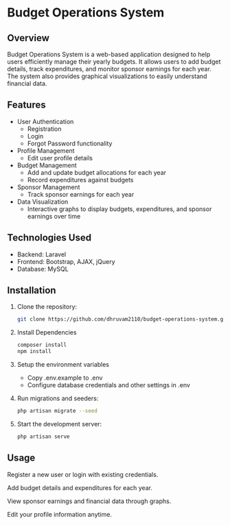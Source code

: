# Budget Operations System

## Overview
Budget Operations System is a web-based application designed to help users efficiently manage their yearly budgets. It allows users to add budget details, track expenditures, and monitor sponsor earnings for each year. The system also provides graphical visualizations to easily understand financial data.

## Features
- User Authentication
  - Registration
  - Login
  - Forgot Password functionality
- Profile Management
  - Edit user profile details
- Budget Management
  - Add and update budget allocations for each year
  - Record expenditures against budgets
- Sponsor Management
  - Track sponsor earnings for each year
- Data Visualization
  - Interactive graphs to display budgets, expenditures, and sponsor earnings over time

## Technologies Used
- Backend: Laravel 
- Frontend: Bootstrap, AJAX, jQuery 
- Database: MySQL

## Installation
1. Clone the repository:
   ```bash
   git clone https://github.com/dhruvam2110/budget-operations-system.git
   
2. Install Dependencies
   ```bash
   composer install
   npm install
   
3. Setup the environment variables
   - Copy .env.example to .env
   - Configure database credentials and other settings in .env 

4. Run migrations and seeders:
   ```bash
   php artisan migrate --seed

5. Start the development server:
   ```bash
   php artisan serve

## Usage

Register a new user or login with existing credentials.

Add budget details and expenditures for each year.

View sponsor earnings and financial data through graphs.

Edit your profile information anytime.
